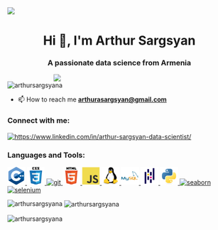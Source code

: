 <img src = "https://media.licdn.com/dms/image/D4E16AQE6dqZA1_nrYA/profile-displaybackgroundimage-shrink_350_1400/0/1685559375497?e=1691625600&v=beta&t=QNK_XyxaYHOoUFbMQB7XTgi2JzCNkEdYiId7exEGSlc">
<h1 align="center">Hi 👋, I'm Arthur Sargsyan</h1>
<h3 align="center">A passionate data science from Armenia</h3>

<img align = "right" width = "400" src = "https://i.pinimg.com/originals/d2/2e/88/d22e88569c355bec8884730f0182d04a.gif">
<p align="left"> <img src="https://komarev.com/ghpvc/?username=arthursargsyana&label=Profile%20views&color=0e75b6&style=flat" alt="arthursargsyana" /> </p>

- 📫 How to reach me **arthurasargsyan@gmail.com**

<h3 align="left">Connect with me:</h3>
<p align="left">
<a href="https://linkedin.com/in/https://www.linkedin.com/in/arthur-sargsyan-data-scientist/" target="blank"><img align="center" src="https://raw.githubusercontent.com/rahuldkjain/github-profile-readme-generator/master/src/images/icons/Social/linked-in-alt.svg" alt="https://www.linkedin.com/in/arthur-sargsyan-data-scientist/" height="30" width="40" /></a>
</p>

<h3 align="left">Languages and Tools:</h3>
<p align="left"> <a href="https://www.w3schools.com/cpp/" target="_blank" rel="noreferrer"> <img src="https://raw.githubusercontent.com/devicons/devicon/master/icons/cplusplus/cplusplus-original.svg" alt="cplusplus" width="40" height="40"/> </a> <a href="https://www.w3schools.com/css/" target="_blank" rel="noreferrer"> <img src="https://raw.githubusercontent.com/devicons/devicon/master/icons/css3/css3-original-wordmark.svg" alt="css3" width="40" height="40"/> </a> <a href="https://git-scm.com/" target="_blank" rel="noreferrer"> <img src="https://www.vectorlogo.zone/logos/git-scm/git-scm-icon.svg" alt="git" width="40" height="40"/> </a> <a href="https://www.w3.org/html/" target="_blank" rel="noreferrer"> <img src="https://raw.githubusercontent.com/devicons/devicon/master/icons/html5/html5-original-wordmark.svg" alt="html5" width="40" height="40"/> </a> <a href="https://developer.mozilla.org/en-US/docs/Web/JavaScript" target="_blank" rel="noreferrer"> <img src="https://raw.githubusercontent.com/devicons/devicon/master/icons/javascript/javascript-original.svg" alt="javascript" width="40" height="40"/> </a> <a href="https://www.linux.org/" target="_blank" rel="noreferrer"> <img src="https://raw.githubusercontent.com/devicons/devicon/master/icons/linux/linux-original.svg" alt="linux" width="40" height="40"/> </a> <a href="https://www.mysql.com/" target="_blank" rel="noreferrer"> <img src="https://raw.githubusercontent.com/devicons/devicon/master/icons/mysql/mysql-original-wordmark.svg" alt="mysql" width="40" height="40"/> </a> <a href="https://pandas.pydata.org/" target="_blank" rel="noreferrer"> <img src="https://raw.githubusercontent.com/devicons/devicon/2ae2a900d2f041da66e950e4d48052658d850630/icons/pandas/pandas-original.svg" alt="pandas" width="40" height="40"/> </a> <a href="https://www.python.org" target="_blank" rel="noreferrer"> <img src="https://raw.githubusercontent.com/devicons/devicon/master/icons/python/python-original.svg" alt="python" width="40" height="40"/> </a> <a href="https://seaborn.pydata.org/" target="_blank" rel="noreferrer"> <img src="https://seaborn.pydata.org/_images/logo-mark-lightbg.svg" alt="seaborn" width="40" height="40"/> </a> <a href="https://www.selenium.dev" target="_blank" rel="noreferrer"> <img src="https://raw.githubusercontent.com/detain/svg-logos/780f25886640cef088af994181646db2f6b1a3f8/svg/selenium-logo.svg" alt="selenium" width="40" height="40"/> </a> </p>

<p><img align="left" src="https://github-readme-stats.vercel.app/api/top-langs?username=arthursargsyana&show_icons=true&locale=en&layout=compact" alt="arthursargsyana" /></p>

<p>&nbsp;<img align="center" src="https://github-readme-stats.vercel.app/api?username=arthursargsyana&show_icons=true&locale=en" alt="arthursargsyana" /></p>

<p><img align="center" src="https://github-readme-streak-stats.herokuapp.com/?user=arthursargsyana&" alt="arthursargsyana" /></p>
